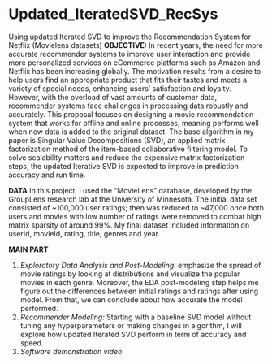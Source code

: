 # Updated_IteratedSVD_RecSys
Using updated Iterated SVD to improve the Recommendation System for Netflix (Movielens datasets)
**OBJECTIVE:**
In recent years, the need for more accurate recommender systems to improve user interaction and provide more personalized services on eCommerce platforms such as Amazon and Netflix has been increasing globally. The motivation results from a desire to help users find an appropriate product that fits their tastes and meets a variety of special needs, enhancing users’ satisfaction and loyalty.  However, with the overload of vast amounts of customer data, recommender systems face challenges in processing data robustly and accurately. This proposal focuses on designing a movie recommendation system that works for offline and online processes, meaning performs well when new data is added to the original dataset.  The base algorithm in my paper is Singular Value Decompositions (SVD), an applied matrix factorization method of the item-based collaborative filtering model. To solve scalability matters and reduce the expensive matrix factorization steps, the updated Iterative SVD is expected to improve in prediction accuracy and run time. 

**DATA**
In this project, I used the “MovieLens” database, developed by the GroupLens research lab at the University of Minnesota.
The initial data set consisted of ~100,000 user ratings; then was reduced to ~47,000 once both users and movies with low number of ratings were removed to combat high matrix sparsity of around 99%. My final dataset included information on userId, movieId, rating, title, genres and year.

**MAIN PART**
1. *Exploratory Data Analysis and Post-Modeling:* emphasize the spread of movie ratings by looking at distributions and visualize the popular movies in each genre. Moreover, the EDA post-modeling step helps me figure out the differences between initial ratings and ratings after using model. From that, we can conclude about how accurate the model performed.
2. *Recommender Modeling:* Starting with a baseline SVD model without tuning any hyperparameters or making changes in algorithm, I will explore how updated Iterated SVD perform in term of accuracy and speed.
3. *Software demonstration video*
